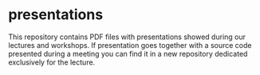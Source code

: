 # presentations
This repository contains PDF files with presentations showed during our lectures and workshops. If presentation goes together with a source code presented during a meeting you can find it in a new repository dedicated exclusively for the lecture.

